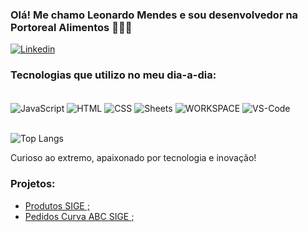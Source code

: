 
### Olá! Me chamo Leonardo Mendes e sou desenvolvedor na Portoreal Alimentos 🙋🏻‍♂️

[![Linkedin](https://img.shields.io/badge/LinkedIn-0077B5?style=for-the-badge&logo=linkedin&logoColor=white)](https://www.linkedin.com/in/leonardo-mendes-942927192/)

### Tecnologias que utilizo no meu dia-a-dia:

<div style="display: inline_block"><br/>
  <img align="center" alt="JavaScript" src="" />
  <img align="center" alt="HTML" src="" />
  <img align="center" alt="CSS" src="" />
  <img align="center" alt="Sheets" src="https://img.icons8.com/?size=100&id=30461&format=png&color=000000" />
  <img align="center" alt="WORKSPACE" src="" />
  <img align="center" alt="VS-Code" src="" />
</div><br/>

![Top Langs](https://github-readme-stats.vercel.app/api/top-langs/?username=devhgv&layout=compact&locale=pt-br)

Curioso ao extremo, apaixonado por tecnologia e inovação!

### Projetos:
- [Produtos SIGE ;]()<br />
- [Pedidos Curva ABC SIGE ;]()<br />
